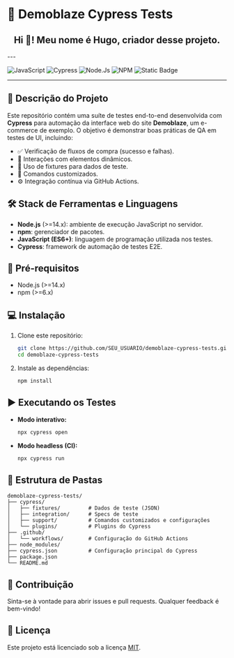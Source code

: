 # 🚀 Demoblaze Cypress Tests

<h2 align="center">Hi 👋! Meu nome é Hugo, criador desse projeto.</h2>
---


![JavaScript](https://img.shields.io/badge/-JavaScript-F7DF1E?style=flat&logo=javascript&logoColor=black)
![Cypress](https://img.shields.io/badge/-Cypress-17202C?style=flat&logo=cypress&logoColor=white)
![Node.Js](https://img.shields.io/badge/Node.js-5FA04E.svg?style=for-the-badge&logo=nodedotjs&logoColor=white)
![NPM](https://img.shields.io/badge/npm-CB3837.svg?style=for-the-badge&logo=npm&logoColor=white)
![Static Badge](https://img.shields.io/badge/Cucumber-%25?style=flat&logo=cucumber&logoColor=black&logoSize=auto&color=%2323D96C)


---

## 📝 Descrição do Projeto

Este repositório contém uma suíte de testes end-to-end desenvolvida com **Cypress** para automação da interface web do site **Demoblaze**, um e-commerce de exemplo. O objetivo é demonstrar boas práticas de QA em testes de UI, incluindo:

* ✅ Verificação de fluxos de compra (sucesso e falhas).
* 🔄 Interações com elementos dinâmicos.
* 📁 Uso de fixtures para dados de teste.
* 🧩 Comandos customizados.
* ⚙️ Integração contínua via GitHub Actions.

## 🛠️ Stack de Ferramentas e Linguagens

* **Node.js** (>=14.x): ambiente de execução JavaScript no servidor.
* **npm**: gerenciador de pacotes.
* **JavaScript (ES6+)**: linguagem de programação utilizada nos testes.
* **Cypress**: framework de automação de testes E2E.

## 🚦 Pré-requisitos

* Node.js (>=14.x)
* npm (>=6.x)

## 💻 Instalação

1. Clone este repositório:

   ```bash
   git clone https://github.com/SEU_USUARIO/demoblaze-cypress-tests.git
   cd demoblaze-cypress-tests
   ```

2. Instale as dependências:

   ```bash
   npm install
   ```

## ▶️ Executando os Testes

* **Modo interativo:**

  ```bash
  npx cypress open
  ```

* **Modo headless (CI):**

  ```bash
  npx cypress run
  ```

## 📁 Estrutura de Pastas

```text
demoblaze-cypress-tests/
├── cypress/
│   ├── fixtures/         # Dados de teste (JSON)
│   ├── integration/      # Specs de teste
│   ├── support/          # Comandos customizados e configurações
│   └── plugins/          # Plugins do Cypress
├── .github/
│   └── workflows/        # Configuração do GitHub Actions
├── node_modules/
├── cypress.json          # Configuração principal do Cypress
├── package.json
└── README.md
```

## 🤝 Contribuição

Sinta-se à vontade para abrir issues e pull requests. Qualquer feedback é bem-vindo!

## 📄 Licença

Este projeto está licenciado sob a licença [MIT](LICENSE).
